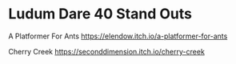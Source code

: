 Ludum Dare 40 Stand Outs
==========================

A Platformer For Ants
https://elendow.itch.io/a-platformer-for-ants


Cherry Creek
https://seconddimension.itch.io/cherry-creek